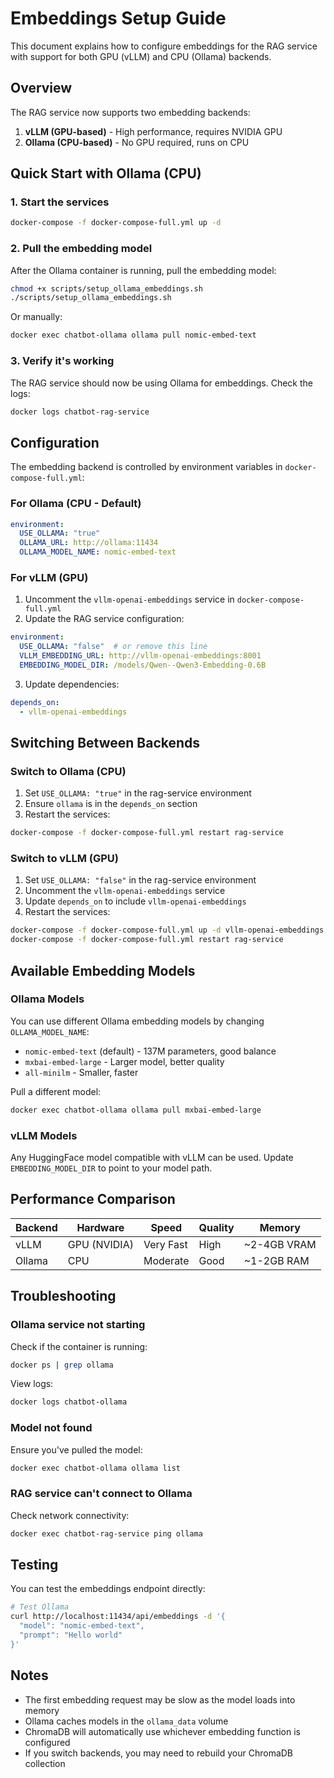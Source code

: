 # Embeddings Setup Guide

This document explains how to configure embeddings for the RAG service with support for both GPU (vLLM) and CPU (Ollama) backends.

## Overview

The RAG service now supports two embedding backends:

1. **vLLM (GPU-based)** - High performance, requires NVIDIA GPU
2. **Ollama (CPU-based)** - No GPU required, runs on CPU

## Quick Start with Ollama (CPU)

### 1. Start the services

```bash
docker-compose -f docker-compose-full.yml up -d
```

### 2. Pull the embedding model

After the Ollama container is running, pull the embedding model:

```bash
chmod +x scripts/setup_ollama_embeddings.sh
./scripts/setup_ollama_embeddings.sh
```

Or manually:

```bash
docker exec chatbot-ollama ollama pull nomic-embed-text
```

### 3. Verify it's working

The RAG service should now be using Ollama for embeddings. Check the logs:

```bash
docker logs chatbot-rag-service
```

## Configuration

The embedding backend is controlled by environment variables in `docker-compose-full.yml`:

### For Ollama (CPU - Default)

```yaml
environment:
  USE_OLLAMA: "true"
  OLLAMA_URL: http://ollama:11434
  OLLAMA_MODEL_NAME: nomic-embed-text
```

### For vLLM (GPU)

1. Uncomment the `vllm-openai-embeddings` service in `docker-compose-full.yml`
2. Update the RAG service configuration:

```yaml
environment:
  USE_OLLAMA: "false"  # or remove this line
  VLLM_EMBEDDING_URL: http://vllm-openai-embeddings:8001
  EMBEDDING_MODEL_DIR: /models/Qwen--Qwen3-Embedding-0.6B
```

3. Update dependencies:

```yaml
depends_on:
  - vllm-openai-embeddings
```

## Switching Between Backends

### Switch to Ollama (CPU)

1. Set `USE_OLLAMA: "true"` in the rag-service environment
2. Ensure `ollama` is in the `depends_on` section
3. Restart the services:

```bash
docker-compose -f docker-compose-full.yml restart rag-service
```

### Switch to vLLM (GPU)

1. Set `USE_OLLAMA: "false"` in the rag-service environment
2. Uncomment the `vllm-openai-embeddings` service
3. Update `depends_on` to include `vllm-openai-embeddings`
4. Restart the services:

```bash
docker-compose -f docker-compose-full.yml up -d vllm-openai-embeddings
docker-compose -f docker-compose-full.yml restart rag-service
```

## Available Embedding Models

### Ollama Models

You can use different Ollama embedding models by changing `OLLAMA_MODEL_NAME`:

- `nomic-embed-text` (default) - 137M parameters, good balance
- `mxbai-embed-large` - Larger model, better quality
- `all-minilm` - Smaller, faster

Pull a different model:

```bash
docker exec chatbot-ollama ollama pull mxbai-embed-large
```

### vLLM Models

Any HuggingFace model compatible with vLLM can be used. Update `EMBEDDING_MODEL_DIR` to point to your model path.

## Performance Comparison

| Backend | Hardware | Speed | Quality | Memory |
|---------|----------|-------|---------|--------|
| vLLM | GPU (NVIDIA) | Very Fast | High | ~2-4GB VRAM |
| Ollama | CPU | Moderate | Good | ~1-2GB RAM |

## Troubleshooting

### Ollama service not starting

Check if the container is running:

```bash
docker ps | grep ollama
```

View logs:

```bash
docker logs chatbot-ollama
```

### Model not found

Ensure you've pulled the model:

```bash
docker exec chatbot-ollama ollama list
```

### RAG service can't connect to Ollama

Check network connectivity:

```bash
docker exec chatbot-rag-service ping ollama
```

## Testing

You can test the embeddings endpoint directly:

```bash
# Test Ollama
curl http://localhost:11434/api/embeddings -d '{
  "model": "nomic-embed-text",
  "prompt": "Hello world"
}'
```

## Notes

- The first embedding request may be slow as the model loads into memory
- Ollama caches models in the `ollama_data` volume
- ChromaDB will automatically use whichever embedding function is configured
- If you switch backends, you may need to rebuild your ChromaDB collection
